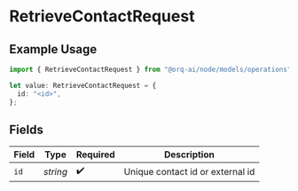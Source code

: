 # RetrieveContactRequest

## Example Usage

```typescript
import { RetrieveContactRequest } from "@orq-ai/node/models/operations";

let value: RetrieveContactRequest = {
  id: "<id>",
};
```

## Fields

| Field                            | Type                             | Required                         | Description                      |
| -------------------------------- | -------------------------------- | -------------------------------- | -------------------------------- |
| `id`                             | *string*                         | :heavy_check_mark:               | Unique contact id or external id |